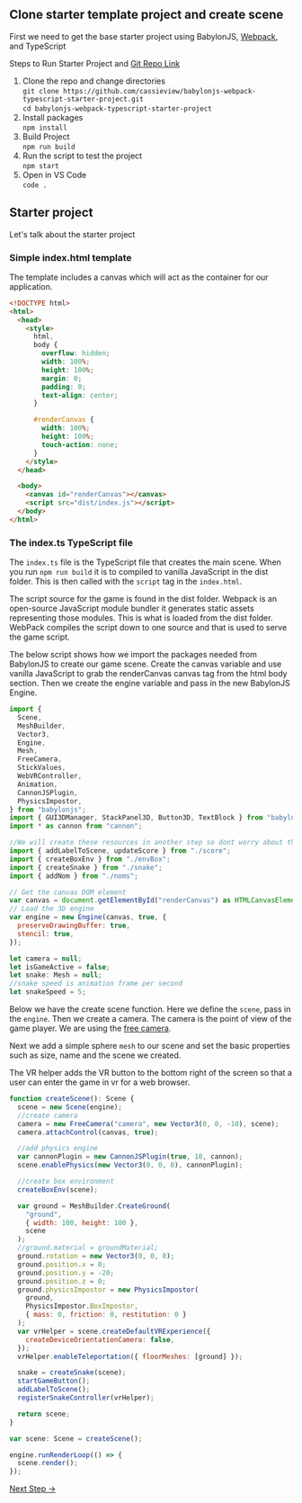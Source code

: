 ## Clone starter template project and create scene

First we need to get the base starter project using BabylonJS, [Webpack](https://webpack.js.org/concepts/), and TypeScript

Steps to Run Starter Project and [Git Repo Link](https://github.com/cassieview/babylonjs-webpack-typescript-starter-project)

1. Clone the repo and change directories  
   `git clone https://github.com/cassieview/babylonjs-webpack-typescript-starter-project.git`  
   `cd babylonjs-webpack-typescript-starter-project`
2. Install packages  
   `npm install`
3. Build Project  
   `npm run build`
4. Run the script to test the project  
   `npm start`
5. Open in VS Code  
   `code .`

## Starter project

Let's talk about the starter project

### Simple index.html template

The template includes a canvas which will act as the container for our application.

```html
<!DOCTYPE html>
<html>
  <head>
    <style>
      html,
      body {
        overflow: hidden;
        width: 100%;
        height: 100%;
        margin: 0;
        padding: 0;
        text-align: center;
      }

      #renderCanvas {
        width: 100%;
        height: 100%;
        touch-action: none;
      }
    </style>
  </head>

  <body>
    <canvas id="renderCanvas"></canvas>
    <script src="dist/index.js"></script>
  </body>
</html>
```

### The index.ts TypeScript file

The `index.ts` file is the TypeScript file that creates the main scene. When you run `npm run build` it is to compiled to vanilla JavaScript in the dist folder. This is then called with the `script` tag in the `index.html`.

The script source for the game is found in the dist folder. Webpack is an open-source JavaScript module bundler it generates static assets representing those modules. This is what is loaded from the dist folder. WebPack compiles the script down to one source and that is used to serve the game script.

The below script shows how we import the packages needed from BabylonJS to create our game scene. Create the canvas variable and use vanilla JavaScript to grab the renderCanvas canvas tag from the html body section. Then we create the engine variable and pass in the new BabylonJS Engine.

```javascript
import {
  Scene,
  MeshBuilder,
  Vector3,
  Engine,
  Mesh,
  FreeCamera,
  StickValues,
  WebVRController,
  Animation,
  CannonJSPlugin,
  PhysicsImpostor,
} from "babylonjs";
import { GUI3DManager, StackPanel3D, Button3D, TextBlock } from "babylonjs-gui";
import * as cannon from "cannon";

//We will create these resources in another step so dont worry about the errors at this point
import { addLabelToScene, updateScore } from "./score";
import { createBoxEnv } from "./envBox";
import { createSnake } from "./snake";
import { addNom } from "./noms";

// Get the canvas DOM element
var canvas = document.getElementById("renderCanvas") as HTMLCanvasElement;
// Load the 3D engine
var engine = new Engine(canvas, true, {
  preserveDrawingBuffer: true,
  stencil: true,
});

let camera = null;
let isGameActive = false;
let snake: Mesh = null;
//snake speed is animation frame per second
let snakeSpeed = 5;
```

Below we have the create scene function. Here we define the `scene`, pass in the `engine`. Then we create a camera. The camera is the point of view of the game player. We are using the [free camera]("https://doc.babylonjs.com/babylon101/cameras#free-camera").

Next we add a simple sphere `mesh` to our scene and set the basic properties such as size, name and the scene we created.

The VR helper adds the VR button to the bottom right of the screen so that a user can enter the game in vr for a web browser.

```javascript
function createScene(): Scene {
  scene = new Scene(engine);
  //create camera
  camera = new FreeCamera("camera", new Vector3(0, 0, -10), scene);
  camera.attachControl(canvas, true);

  //add physics engine
  var cannonPlugin = new CannonJSPlugin(true, 10, cannon);
  scene.enablePhysics(new Vector3(0, 0, 0), cannonPlugin);

  //create box environment
  createBoxEnv(scene);

  var ground = MeshBuilder.CreateGround(
    "ground",
    { width: 100, height: 100 },
    scene
  );
  //ground.material = groundMaterial;
  ground.rotation = new Vector3(0, 0, 0);
  ground.position.x = 0;
  ground.position.y = -20;
  ground.position.z = 0;
  ground.physicsImpostor = new PhysicsImpostor(
    ground,
    PhysicsImpostor.BoxImpostor,
    { mass: 0, friction: 0, restitution: 0 }
  );
  var vrHelper = scene.createDefaultVRExperience({
    createDeviceOrientationCamera: false,
  });
  vrHelper.enableTeleportation({ floorMeshes: [ground] });

  snake = createSnake(scene);
  startGameButton();
  addLabelToScene();
  registerSnakeController(vrHelper);

  return scene;
}

var scene: Scene = createScene();

engine.runRenderLoop(() => {
  scene.render();
});
```

[Next Step ->](step2.md)
